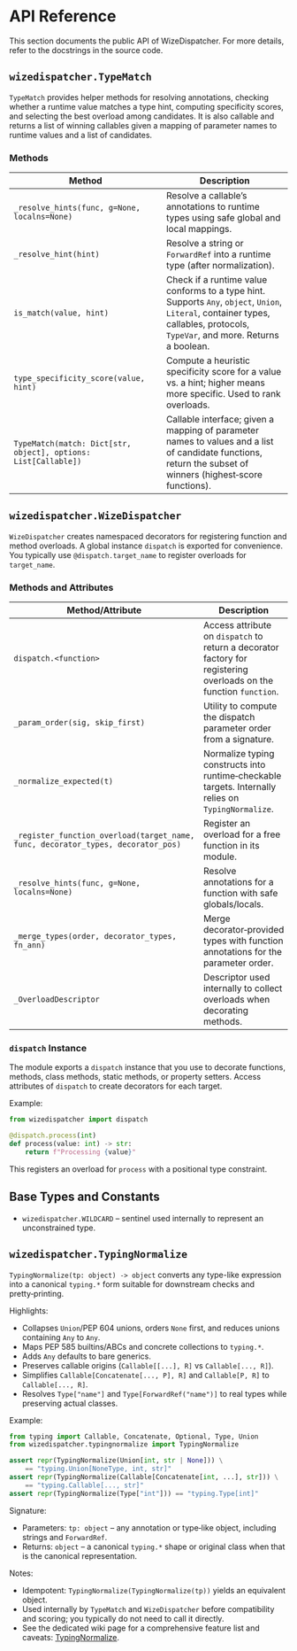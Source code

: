 # API Reference

This section documents the public API of WizeDispatcher. For more
details, refer to the docstrings in the source code.

## `wizedispatcher.TypeMatch`

`TypeMatch` provides helper methods for resolving annotations,
checking whether a runtime value matches a type hint, computing
specificity scores, and selecting the best overload among
candidates. It is also callable and returns a list of winning
callables given a mapping of parameter names to runtime values and a
list of candidates.

### Methods

| Method | Description |
|---|---|
| `_resolve_hints(func, g=None, localns=None)` | Resolve a callable’s annotations to runtime types using safe global and local mappings. |
| `_resolve_hint(hint)` | Resolve a string or `ForwardRef` into a runtime type (after normalization). |
| `is_match(value, hint)` | Check if a runtime value conforms to a type hint. Supports `Any`, `object`, `Union`, `Literal`, container types, callables, protocols, `TypeVar`, and more. Returns a boolean. |
| `type_specificity_score(value, hint)` | Compute a heuristic specificity score for a value vs. a hint; higher means more specific. Used to rank overloads. |
| `TypeMatch(match: Dict[str, object], options: List[Callable])` | Callable interface; given a mapping of parameter names to values and a list of candidate functions, return the subset of winners (highest‑score functions). |

## `wizedispatcher.WizeDispatcher`

`WizeDispatcher` creates namespaced decorators for registering
function and method overloads. A global instance `dispatch` is
exported for convenience. You typically use `@dispatch.target_name` to
register overloads for `target_name`.

### Methods and Attributes

| Method/Attribute | Description |
|---|---|
| `dispatch.<function>` | Access attribute on `dispatch` to return a decorator factory for registering overloads on the function `function`. |
| `_param_order(sig, skip_first)` | Utility to compute the dispatch parameter order from a signature. |
| `_normalize_expected(t)` | Normalize typing constructs into runtime‑checkable targets. Internally relies on `TypingNormalize`. |
| `_register_function_overload(target_name, func, decorator_types, decorator_pos)` | Register an overload for a free function in its module. |
| `_resolve_hints(func, g=None, localns=None)` | Resolve annotations for a function with safe globals/locals. |
| `_merge_types(order, decorator_types, fn_ann)` | Merge decorator‑provided types with function annotations for the parameter order. |
| `_OverloadDescriptor` | Descriptor used internally to collect overloads when decorating methods. |

### `dispatch` Instance

The module exports a `dispatch` instance that you use to decorate
functions, methods, class methods, static methods, or property
setters. Access attributes of `dispatch` to create decorators for
each target.

Example:

```python
from wizedispatcher import dispatch

@dispatch.process(int)
def process(value: int) -> str:
    return f"Processing {value}"
```

This registers an overload for `process` with a positional type
constraint.

## Base Types and Constants

- `wizedispatcher.WILDCARD` – sentinel used internally to
  represent an unconstrained type.

## `wizedispatcher.TypingNormalize`

`TypingNormalize(tp: object) -> object` converts any type-like expression into a
canonical `typing.*` form suitable for downstream checks and pretty‑printing.

Highlights:

- Collapses `Union`/PEP 604 unions, orders `None` first, and reduces unions
  containing `Any` to `Any`.
- Maps PEP 585 builtins/ABCs and concrete collections to `typing.*`.
- Adds `Any` defaults to bare generics.
- Preserves callable origins (`Callable[[...], R]` vs `Callable[..., R]`).
- Simplifies `Callable[Concatenate[..., P], R]` and `Callable[P, R]` to
  `Callable[..., R]`.
- Resolves `Type["name"]` and `Type[ForwardRef("name")]` to real types while
  preserving actual classes.

Example:

```python
from typing import Callable, Concatenate, Optional, Type, Union
from wizedispatcher.typingnormalize import TypingNormalize

assert repr(TypingNormalize(Union[int, str | None])) \
    == "typing.Union[NoneType, int, str]"
assert repr(TypingNormalize(Callable[Concatenate[int, ...], str])) \
    == "typing.Callable[..., str]"
assert repr(TypingNormalize(Type["int"])) == "typing.Type[int]"
```

Signature:

- Parameters: `tp: object` – any annotation or type‑like object, including
  strings and `ForwardRef`.
- Returns: `object` – a canonical `typing.*` shape or original class when that
  is the canonical representation.

Notes:

- Idempotent: `TypingNormalize(TypingNormalize(tp))` yields an equivalent
  object.
- Used internally by `TypeMatch` and `WizeDispatcher` before compatibility and
  scoring; you typically do not need to call it directly.
- See the dedicated wiki page for a comprehensive feature list and caveats:
  [TypingNormalize](typingnormalize.md).